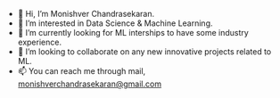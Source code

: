 - 👋 Hi, I’m Monishver Chandrasekaran.
- 👀 I’m interested in Data Science & Machine Learning.
- 🌱 I’m currently looking for ML interships to have some industry experience.
- 💞️ I’m looking to collaborate on any new innovative projects related to ML.
- 📫 You can reach me through mail, monishverchandrasekaran@gmail.com

<!---
Monishver11/Monishver11 is a ✨ special ✨ repository because its `README.md` (this file) appears on your GitHub profile.
You can click the Preview link to take a look at your changes.
--->
